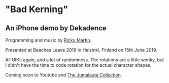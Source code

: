 # "Bad Kerning"

## An iPhone demo by Dekadence

Programming and music by [Ricky Martin](https://aerodeko.com).

Presented at Beaches Leave 2019 in Helsinki, Finland on 15th June 2019.

All UIKit again, and a lot of randomness. The rotations are a little wonky, but I didn't have the time to code rotation for the actual character shapes.

Coming soon to Youtube and [The Jumalauta Collection](https://github.com/superjohan/jmlcollection).
